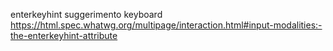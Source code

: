 enterkeyhint suggerimento keyboard
https://html.spec.whatwg.org/multipage/interaction.html#input-modalities:-the-enterkeyhint-attribute
